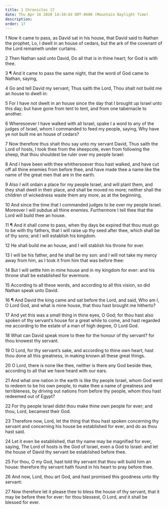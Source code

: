 ```yaml
---
title: 1 Chronicles 17
date: Thu Apr 16 2020 14:10:43 GMT-0600 (Mountain Daylight Time)
description: 
order: 17
---
```


<p>
  1 Now it came to pass, as David sat in his house, that David said to Nathan
  the prophet, Lo, I dwell in an house of cedars, but the ark of the covenant of
  the Lord remaineth under curtains.
</p>
<p>
  2 Then Nathan said unto David, Do all that is in thine heart; for God is with
  thee.
</p>
<p>
  3 &#xB6; And it came to pass the same night, that the word of God came to
  Nathan, saying,
</p>
<p>
  4 Go and tell David my servant, Thus saith the Lord, Thou shalt not build me
  an house to dwell in:
</p>
<p>
  5 For I have not dwelt in an house since the day that I brought up Israel unto
  this day; but have gone from tent to tent, and from one tabernacle to another.
</p>
<p>
  6 Wheresoever I have walked with all Israel, spake I a word to any of the
  judges of Israel, whom I commanded to feed my people, saying, Why have ye not
  built me an house of cedars?
</p>
<p>
  7 Now therefore thus shalt thou say unto my servant David, Thus saith the Lord
  of hosts, I took thee from the sheepcote, even from following the sheep, that
  thou shouldest be ruler over my people Israel:
</p>
<p>
  8 And I have been with thee whithersoever thou hast walked, and have cut off
  all thine enemies from before thee, and have made thee a name like the name of
  the great men that are in the earth.
</p>
<p>
  9 Also I will ordain a place for my people Israel, and will plant them, and
  they shall dwell in their place, and shall be moved no more; neither shall the
  children of wickedness waste them any more, as at the beginning,
</p>
<p>
  10 And since the time that I commanded judges to be over my people Israel.
  Moreover I will subdue all thine enemies. Furthermore I tell thee that the
  Lord will build thee an house.
</p>
<p>
  11 &#xB6; And it shall come to pass, when thy days be expired that thou must
  go to be with thy fathers, that I will raise up thy seed after thee, which
  shall be of thy sons; and I will establish his kingdom.
</p>
<p>12 He shall build me an house, and I will stablish his throne for ever.</p>
<p>
  13 I will be his father, and he shall be my son: and I will not take my mercy
  away from him, as I took it from him that was before thee:
</p>
<p>
  14 But I will settle him in mine house and in my kingdom for ever: and his
  throne shall be established for evermore.
</p>
<p>
  15 According to all these words, and according to all this vision, so did
  Nathan speak unto David.
</p>
<p>
  16 &#xB6; And David the king came and sat before the Lord, and said, Who am I,
  O Lord God, and what is mine house, that thou hast brought me hitherto?
</p>
<p>
  17 And yet this was a small thing in thine eyes, O God; for thou hast also
  spoken of thy servant&#x2019;s house for a great while to come, and hast
  regarded me according to the estate of a man of high degree, O Lord God.
</p>
<p>
  18 What can David speak more to thee for the honour of thy servant? for thou
  knowest thy servant.
</p>
<p>
  19 O Lord, for thy servant&#x2019;s sake, and according to thine own heart,
  hast thou done all this greatness, in making known all these great things.
</p>
<p>
  20 O Lord, there is none like thee, neither is there any God beside thee,
  according to all that we have heard with our ears.
</p>
<p>
  21 And what one nation in the earth is like thy people Israel, whom God went
  to redeem to be his own people, to make thee a name of greatness and
  terribleness, by driving out nations from before thy people, whom thou hast
  redeemed out of Egypt?
</p>
<p>
  22 For thy people Israel didst thou make thine own people for ever; and thou,
  Lord, becamest their God.
</p>
<p>
  23 Therefore now, Lord, let the thing that thou hast spoken concerning thy
  servant and concerning his house be established for ever, and do as thou hast
  said.
</p>
<p>
  24 Let it even be established, that thy name may be magnified for ever,
  saying, The Lord of hosts is the God of Israel, even a God to Israel: and let
  the house of David thy servant be established before thee.
</p>
<p>
  25 For thou, O my God, hast told thy servant that thou wilt build him an
  house: therefore thy servant hath found in his heart to pray before thee.
</p>
<p>
  26 And now, Lord, thou art God, and hast promised this goodness unto thy
  servant:
</p>
<p>
  27 Now therefore let it please thee to bless the house of thy servant, that it
  may be before thee for ever: for thou blessest, O Lord, and it shall be
  blessed for ever.
</p>

